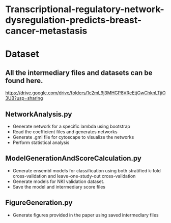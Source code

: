 # Transcriptional-regulatory-network-dysregulation-predicts-breast-cancer-metastasis

# Dataset
## All the intermediary files and datasets can be found here.
https://drive.google.com/drive/folders/1c2mL9j3MHGP8VReEtjGwChknLTjiO3UB?usp=sharing
## NetworkAnalysis.py
- Generate network for a specific lambda using bootstrap
- Read the coefficient files and generates networks
- Generate .gml file for cytoscape to visualize the networks
- Perform statistical analysis

## ModelGenerationAndScoreCalculation.py
- Generate ensembl models for classification using both stratified k-fold cross-validation and leave-one-study-out cross-validation
- Generate models for NKI validation dataset.
- Save the model and intermediary score files

## FigureGeneration.py
- Generate figures provided in the paper using saved intermediary files

